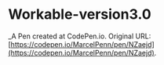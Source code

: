 # Workable-version3.0
 _A Pen created at CodePen.io. Original URL: [https://codepen.io/MarcelPenn/pen/NZaejd](https://codepen.io/MarcelPenn/pen/NZaejd).

 